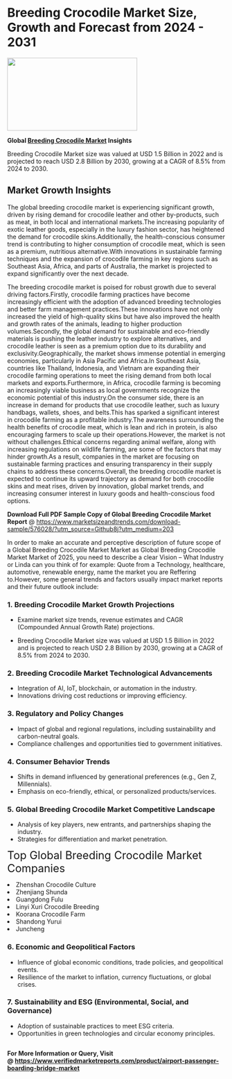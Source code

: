 <H1>Breeding Crocodile Market Size, Growth and Forecast from 2024 - 2031</H1><img class="aligncenter size-medium wp-image-584254" src="https://thirdeyenews.in/wp-content/uploads/2024/09/Global-Market-Research-300x168.jpeg" alt="" width="300" height="168" /><p><strong>Global&nbsp;<a href="https://www.marketsizeandtrends.com/download-sample/576028/?utm_source=Github8j?utm_medium=203">Breeding Crocodile Market</a> Insights</strong></p><p>Breeding Crocodile Market size was valued at USD 1.5 Billion in 2022 and is projected to reach USD 2.8 Billion by 2030, growing at a CAGR of 8.5% from 2024 to 2030.</p><p><h2>Market Growth Insights</h2> <p>The global breeding crocodile market is experiencing significant growth, driven by rising demand for crocodile leather and other by-products, such as meat, in both local and international markets.The increasing popularity of exotic leather goods, especially in the luxury fashion sector, has heightened the demand for crocodile skins.Additionally, the health-conscious consumer trend is contributing to higher consumption of crocodile meat, which is seen as a premium, nutritious alternative.With innovations in sustainable farming techniques and the expansion of crocodile farming in key regions such as Southeast Asia, Africa, and parts of Australia, the market is projected to expand significantly over the next decade.</p> <p>The breeding crocodile market is poised for robust growth due to several driving factors.Firstly, crocodile farming practices have become increasingly efficient with the adoption of advanced breeding technologies and better farm management practices.These innovations have not only increased the yield of high-quality skins but have also improved the health and growth rates of the animals, leading to higher production volumes.Secondly, the global demand for sustainable and eco-friendly materials is pushing the leather industry to explore alternatives, and crocodile leather is seen as a premium option due to its durability and exclusivity.Geographically, the market shows immense potential in emerging economies, particularly in Asia Pacific and Africa.In Southeast Asia, countries like Thailand, Indonesia, and Vietnam are expanding their crocodile farming operations to meet the rising demand from both local markets and exports.Furthermore, in Africa, crocodile farming is becoming an increasingly viable business as local governments recognize the economic potential of this industry.On the consumer side, there is an increase in demand for products that use crocodile leather, such as luxury handbags, wallets, shoes, and belts.This has sparked a significant interest in crocodile farming as a profitable industry.The awareness surrounding the health benefits of crocodile meat, which is lean and rich in protein, is also encouraging farmers to scale up their operations.However, the market is not without challenges.Ethical concerns regarding animal welfare, along with increasing regulations on wildlife farming, are some of the factors that may hinder growth.As a result, companies in the market are focusing on sustainable farming practices and ensuring transparency in their supply chains to address these concerns.Overall, the breeding crocodile market is expected to continue its upward trajectory as demand for both crocodile skins and meat rises, driven by innovation, global market trends, and increasing consumer interest in luxury goods and health-conscious food options.</p> <p><span class=""><strong>Download Full PDF Sample Copy of Global Breeding Crocodile Market Report</strong> @ <a href="https://www.marketsizeandtrends.com/download-sample/576028/?utm_source=Github8j?utm_medium=203" target="_blank">https://www.marketsizeandtrends.com/download-sample/576028/?utm_source=Github8j?utm_medium=203</a></span></p><p>In order to make an accurate and perceptive description of future scope of a Global&nbsp;Breeding Crocodile Market Market as Global&nbsp;Breeding Crocodile Market Market of 2025, you need to describe a clear Vision &ndash; What Industry or Linda can you think of for example: Quote from a Technology, healthcare, automotive, renewable energy, name the market you are Reffering to.However, some general trends and factors usually impact market reports and their future outlook include:</p><h3>1.&nbsp;<strong>Breeding Crocodile Market Growth Projections</strong></h3><ul><li>Examine market size trends, revenue estimates and CAGR (Compounded Annual Growth Rate) projections.</li><li><p>Breeding Crocodile Market size was valued at USD 1.5 Billion in 2022 and is projected to reach USD 2.8 Billion by 2030, growing at a CAGR of 8.5% from 2024 to 2030.</p></li></ul><h3>2.&nbsp;<strong>Breeding Crocodile Market Technological Advancements</strong></h3><ul><li>Integration of AI, IoT, blockchain, or automation in the industry.</li><li>Innovations driving cost reductions or improving efficiency.</li></ul><h3>3.&nbsp;<strong>Regulatory and Policy Changes</strong></h3><ul><li>Impact of global and regional regulations, including sustainability and carbon-neutral goals.</li><li>Compliance challenges and opportunities tied to government initiatives.</li></ul><h3>4.&nbsp;<strong>Consumer Behavior Trends</strong></h3><ul><li>Shifts in demand influenced by generational preferences (e.g., Gen Z, Millennials).</li><li>Emphasis on eco-friendly, ethical, or personalized products/services.</li></ul><h3>5.&nbsp;<strong>Global Breeding Crocodile Market Competitive Landscape</strong></h3><ul><li>Analysis of key players, new entrants, and partnerships shaping the industry.</li><li>Strategies for differentiation and market penetration.</li></ul><p data-pm-slice="1 1 []"><span style="color: inherit; font-family: inherit; font-size: 25px;">Top Global Breeding Crocodile Market Companies</span></p><div class="" data-test-id=""><p><li> Zhenshan Crocodile Culture</li><li> Zhenjiang Shunda</li><li> Guangdong Fulu</li><li> Linyi Xuri Crocodile Breeding</li><li> Koorana Crocodile Farm</li><li> Shandong Yurui</li><li> Juncheng</li></p></div><h3>6.&nbsp;<strong>Economic and Geopolitical Factors</strong></h3><ul><li>Influence of global economic conditions, trade policies, and geopolitical events.</li><li>Resilience of the market to inflation, currency fluctuations, or global crises.</li></ul><h3>7.&nbsp;<strong>Sustainability and ESG (Environmental, Social, and Governance)</strong></h3><ul><li>Adoption of sustainable practices to meet ESG criteria.</li><li>Opportunities in green technologies and circular economy principles.</li></ul><h2><strong style="font-size: 14px;">For More Information or Query, Visit @&nbsp;</strong><a style="background-color: #ffffff; font-size: 14px;" href="https://www.marketsizeandtrends.com/report/breeding-crocodile-market/" target="_blank">https://www.verifiedmarketreports.com/product/airport-passenger-boarding-bridge-market</a></h2>